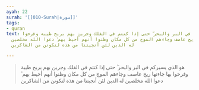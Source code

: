 ```yaml
---
ayah: 22
surah: '[[010-Surah|سورة]]'
tags:
- quran
text: هو الذي يسيركم في البر والبحر ۖ حتى إذا كنتم في الفلك وجرين بهم بريح طيبة وفرحوا
  بها جاءتها ريح عاصف وجاءهم الموج من كل مكان وظنوا أنهم أحيط بهم ۙ دعوا الله مخلصين
  له الدين لئن أنجيتنا من هذه لنكونن من الشاكرين

---
```

> هو الذي يسيركم في البر والبحر ۖ حتى إذا كنتم في الفلك وجرين بهم بريح طيبة وفرحوا بها جاءتها ريح عاصف وجاءهم الموج من كل مكان وظنوا أنهم أحيط بهم ۙ دعوا الله مخلصين له الدين لئن أنجيتنا من هذه لنكونن من الشاكرين
